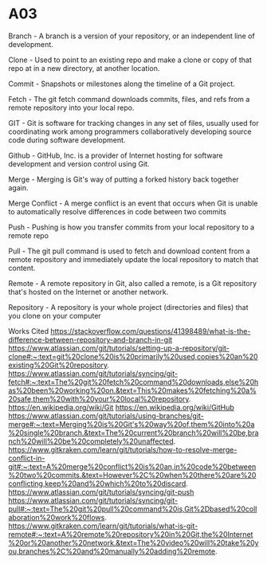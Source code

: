 # A03

Branch - A branch is a version of your repository, or an independent line of development.

Clone -  Used to point to an existing repo and make a clone or copy of that repo at in a new directory, at another location.

Commit - Snapshots or milestones along the timeline of a Git project.

Fetch - The git fetch command downloads commits, files, and refs from a remote repository into your local repo.

GIT - Git is software for tracking changes in any set of files, usually used for coordinating work among programmers collaboratively developing source code during software development.

Github - GitHub, Inc. is a provider of Internet hosting for software development and version control using Git.

Merge - Merging is Git's way of putting a forked history back together again. 

Merge Conflict - A merge conflict is an event that occurs when Git is unable to automatically resolve differences in code between two commits

Push - Pushing is how you transfer commits from your local repository to a remote repo

Pull - The git pull command is used to fetch and download content from a remote repository and immediately update the local repository to match that content.

Remote - A remote repository in Git, also called a remote, is a Git repository that's hosted on the Internet or another network.

Repository - A repository is your whole project (directories and files) that you clone on your computer


Works Cited
https://stackoverflow.com/questions/41398489/what-is-the-difference-between-repository-and-branch-in-git
https://www.atlassian.com/git/tutorials/setting-up-a-repository/git-clone#:~:text=git%20clone%20is%20primarily%20used,copies%20an%20existing%20Git%20repository.
https://www.atlassian.com/git/tutorials/syncing/git-fetch#:~:text=The%20git%20fetch%20command%20downloads,else%20has%20been%20working%20on.&text=This%20makes%20fetching%20a%20safe,them%20with%20your%20local%20repository.
https://en.wikipedia.org/wiki/Git
https://en.wikipedia.org/wiki/GitHub
https://www.atlassian.com/git/tutorials/using-branches/git-merge#:~:text=Merging%20is%20Git's%20way%20of,them%20into%20a%20single%20branch.&text=The%20current%20branch%20will%20be,branch%20will%20be%20completely%20unaffected.
https://www.gitkraken.com/learn/git/tutorials/how-to-resolve-merge-conflict-in-git#:~:text=A%20merge%20conflict%20is%20an,in%20code%20between%20two%20commits.&text=However%2C%20when%20there%20are%20conflicting,keep%20and%20which%20to%20discard.
https://www.atlassian.com/git/tutorials/syncing/git-push
https://www.atlassian.com/git/tutorials/syncing/git-pull#:~:text=The%20git%20pull%20command%20is,Git%2Dbased%20collaboration%20work%20flows.
https://www.gitkraken.com/learn/git/tutorials/what-is-git-remote#:~:text=A%20remote%20repository%20in%20Git,the%20Internet%20or%20another%20network.&text=The%20video%20will%20take%20you,branches%2C%20and%20manually%20adding%20remote.
